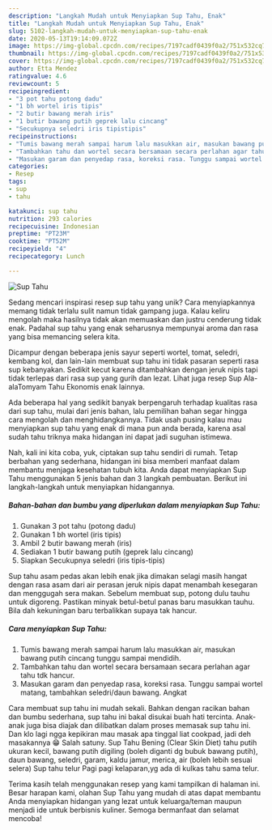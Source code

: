 ```yaml
---
description: "Langkah Mudah untuk Menyiapkan Sup Tahu, Enak"
title: "Langkah Mudah untuk Menyiapkan Sup Tahu, Enak"
slug: 5102-langkah-mudah-untuk-menyiapkan-sup-tahu-enak
date: 2020-05-13T19:14:09.072Z
image: https://img-global.cpcdn.com/recipes/7197cadf0439f0a2/751x532cq70/sup-tahu-foto-resep-utama.jpg
thumbnail: https://img-global.cpcdn.com/recipes/7197cadf0439f0a2/751x532cq70/sup-tahu-foto-resep-utama.jpg
cover: https://img-global.cpcdn.com/recipes/7197cadf0439f0a2/751x532cq70/sup-tahu-foto-resep-utama.jpg
author: Etta Mendez
ratingvalue: 4.6
reviewcount: 5
recipeingredient:
- "3 pot tahu potong dadu"
- "1 bh wortel iris tipis"
- "2 butir bawang merah iris"
- "1 butir bawang putih geprek lalu cincang"
- "Secukupnya seledri iris tipistipis"
recipeinstructions:
- "Tumis bawang merah sampai harum lalu masukkan air, masukan bawang putih cincang tunggu sampai mendidih."
- "Tambahkan tahu dan wortel secara bersamaan secara perlahan agar tahu tdk hancur."
- "Masukan garam dan penyedap rasa, koreksi rasa. Tunggu sampai wortel matang, tambahkan seledri/daun bawang. Angkat"
categories:
- Resep
tags:
- sup
- tahu

katakunci: sup tahu 
nutrition: 293 calories
recipecuisine: Indonesian
preptime: "PT23M"
cooktime: "PT52M"
recipeyield: "4"
recipecategory: Lunch

---
```



![Sup Tahu](https://img-global.cpcdn.com/recipes/7197cadf0439f0a2/751x532cq70/sup-tahu-foto-resep-utama.jpg)

Sedang mencari inspirasi resep sup tahu yang unik? Cara menyiapkannya memang tidak terlalu sulit namun tidak gampang juga. Kalau keliru mengolah maka hasilnya tidak akan memuaskan dan justru cenderung tidak enak. Padahal sup tahu yang enak seharusnya mempunyai aroma dan rasa yang bisa memancing selera kita.

Dicampur dengan beberapa jenis sayur seperti wortel, tomat, seledri, kembang kol, dan lain-lain membuat sup tahu ini tidak pasaran seperti rasa sup kebanyakan. Sedikit kecut karena ditambahkan dengan jeruk nipis tapi tidak terlepas dari rasa sup yang gurih dan lezat. Lihat juga resep Sup Ala-alaTomyam Tahu Ekonomis enak lainnya.

Ada beberapa hal yang sedikit banyak berpengaruh terhadap kualitas rasa dari sup tahu, mulai dari jenis bahan, lalu pemilihan bahan segar hingga cara mengolah dan menghidangkannya. Tidak usah pusing kalau mau menyiapkan sup tahu yang enak di mana pun anda berada, karena asal sudah tahu triknya maka hidangan ini dapat jadi suguhan istimewa.


Nah, kali ini kita coba, yuk, ciptakan sup tahu sendiri di rumah. Tetap berbahan yang sederhana, hidangan ini bisa memberi manfaat dalam membantu menjaga kesehatan tubuh kita. Anda dapat menyiapkan Sup Tahu menggunakan 5 jenis bahan dan 3 langkah pembuatan. Berikut ini langkah-langkah untuk menyiapkan hidangannya.

<!--inarticleads1-->

##### Bahan-bahan dan bumbu yang diperlukan dalam menyiapkan Sup Tahu:

1. Gunakan 3 pot tahu (potong dadu)
1. Gunakan 1 bh wortel (iris tipis)
1. Ambil 2 butir bawang merah (iris)
1. Sediakan 1 butir bawang putih (geprek lalu cincang)
1. Siapkan Secukupnya seledri (iris tipis-tipis)


Sup tahu asam pedas akan lebih enak jika dimakan selagi masih hangat dengan rasa asam dari air perasan jeruk nipis dapat menambah kesegaran dan menggugah sera makan. Sebelum membuat sup, potong dulu tauhu untuk digoreng. Pastikan minyak betul-betul panas baru masukkan tauhu. Bila dah kekuningan baru terbalikkan supaya tak hancur. 

<!--inarticleads2-->

##### Cara menyiapkan Sup Tahu:

1. Tumis bawang merah sampai harum lalu masukkan air, masukan bawang putih cincang tunggu sampai mendidih.
1. Tambahkan tahu dan wortel secara bersamaan secara perlahan agar tahu tdk hancur.
1. Masukan garam dan penyedap rasa, koreksi rasa. Tunggu sampai wortel matang, tambahkan seledri/daun bawang. Angkat


Cara membuat sup tahu ini mudah sekali. Bahkan dengan racikan bahan dan bumbu sederhana, sup tahu ini bakal disukai buah hati tercinta. Anak-anak juga bisa diajak dan dilibatkan dalam proses memasak sup tahu ini. Dan klo lagi ngga kepikiran mau masak apa tinggal liat cookpad, jadi deh masakannya 😁 Salah satuny. Sup Tahu Bening (Clear Skin Diet) tahu putih ukuran kecil, bawang putih digiling (boleh diganti dg bubuk bawang putih), daun bawang, seledri, garam, kaldu jamur, merica, air (boleh lebih sesuai selera) Sup tahu telur Pagi pagi kelaparan,yg ada di kulkas tahu sama telur. 

Terima kasih telah menggunakan resep yang kami tampilkan di halaman ini. Besar harapan kami, olahan Sup Tahu yang mudah di atas dapat membantu Anda menyiapkan hidangan yang lezat untuk keluarga/teman maupun menjadi ide untuk berbisnis kuliner. Semoga bermanfaat dan selamat mencoba!
